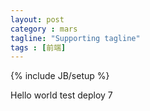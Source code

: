 ```yaml
---
layout: post
category : mars
tagline: "Supporting tagline"
tags : [前端]
---
```

{% include JB/setup %}

Hello world test deploy 7